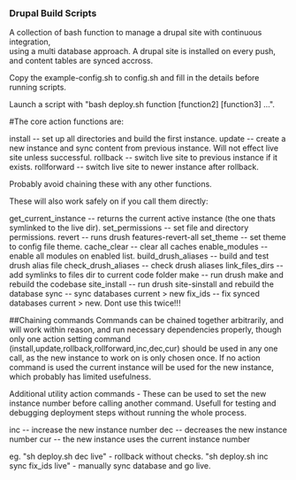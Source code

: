 ### Drupal Build Scripts

A collection of bash function to manage a drupal site with continuous integration,  
using a multi database approach. A drupal site is installed on every push, and content tables are synced accross.

Copy the example-config.sh to config.sh and fill in the details before running scripts.

Launch a script with "bash deploy.sh function [function2] [function3] ...".


#The core action functions are:

install       -- set up all directories and build the first instance.
update        -- create a new instance and sync content from previous instance. Will not effect live site unless successful.
rollback      -- switch live site to previous instance if it exists.
rollforward   -- switch live site to newer instance after rollback.

Probably avoid chaining these with any other functions.


These will also work safely on if you call them directly:

get_current_instance  -- returns the current active instance (the one thats symlinked to the live dir).
set_permissions       -- set file and directory permissions.
revert                -- runs drush features-revert-all
set_theme             -- set theme to config file theme.
cache_clear           -- clear all caches
enable_modules        -- enable all modules on enabled list.
build_drush_aliases   -- build and test drush alias file
check_drush_aliases   -- check drush aliases
link_files_dirs       -- add symlinks to files dir to current code folder
make                  -- run drush make and rebuild the codebase
site_install          -- run drush site-sinstall and rebuild the database
sync                  -- sync databases current > new
fix_ids               -- fix synced databases current > new. Dont use this twice!!!

##Chaining commands
Commands can be chained together arbitrarily, and will work within reason, and run necessary dependencies properly, though only one action setting command (install,update,rollback,rollforward,inc,dec,cur) should be used in any one call, as the new instance to work on is only chosen once. If no action command is used the current instance will be used for the new instance, which probably has limited usefulness.

Additional utility action commands - These can be used to set the new instance number before calling another command. Usefull for testing and debugging deployment steps without running the whole process.

inc -- increase the new instance number
dec -- decreases the new instance number
cur -- the new instance uses the current instance number

eg. 
"sh deploy.sh dec live" - rollback without checks.
"sh deploy.sh inc sync fix_ids live" - manually sync database and go live. 

